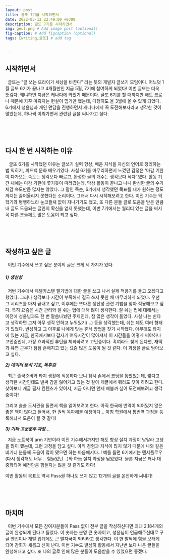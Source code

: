 ```yaml
---
layout: post
title: 글또 7기를 시작하면서
date: 2022-05-12 22:49:00 +0300
description: 글또 7기를 시작하면서
img: geul.png # Add image post (optional)
fig-caption: # Add figcaption (optional)
tags: [writing,글또] # add tag


---
```


## 시작하면서

  &#160;&#160;글또는 "글 쓰는 또라이가 세상을 바꾼다" 라는 뜻의 개발자 글쓰기 모임이다. 어느덧 1월 글또 6기가 끝나고 4개월만인 지금 5월, 7기에 참여하게 되었다! 이번 글또는 더욱 뜻깊다. 왜냐하면 지금은 캐나다에 와있기 때문이다. 글또 6기를 할 때까지만 해도 코로나 때문에 자꾸 미뤄지는 현실이 밉기만 했는데, 다행히도 올 3월에 올 수 있게 되었다. 6기에서 성윤님과 개인 면담을 진행하면서 캐나다에서 꼭 도전해보자라고 생각한 것이 많았는데, 하나씩 이뤄가면서 관련된 글을 써나가고 싶다.

​                       

​                                  

## 다시 한 번 시작하는 이유

​    &#160;&#160;글또 6기를 시작했던 이유는 글쓰기 실력 향상, 배운 지식을 자신의 언어로 정리하는 법 익히기, 피드백 문화 배우기였다. 사실 6기를 마무리하면서 느꼈던 감정은 '마감 기한이 다가오는 속도는 생각보다 빠르고, 완성한 글의 개수는 생각보다 적다' 였다. 활동 기간 내에는 마감 기한에 쫓기듯이 따라갔는데, 막상 활동이 끝나고 나니 완성한 글의 수가 체감 속도만큼 많지는 않았다. 그 말인 즉슨, 6기에서 생각했던 목표를 내가 원하는 정도까지는 끌어올리지 못했다는 소리이다. 그래서 다시 시작해보려고 한다. 이전 기수는 막학기와 병행하느라 눈코뜰새 없이 지나가기도 했고, 또 다른 분들 글로 도움을 받은 만큼 내 글도 도움되는 글인지 확신을 얻지 못했는데, 이번 7기에서는 퀄리티 있는 글을 써서 꼭 다른 분들께도 많은 도움이 되고 싶다.

​                       

​                                  

## 작성하고 싶은 글

  &#160;&#160;이번 기수에서 쓰고 싶은 분야의 글은 크게 세 가지가 있다. 

#####  **_1) 생산성_**

&#160;&#160;저번 기수에서 제텔카스텐 필기법에 대한 글을 쓰고 나서 실제 적용기를 들고 오겠다고 했었다. 그러나 생각보다 시간이 부족해서 결국 쓰지 못한 채 마무리하게 되었다. 우선 그 시리즈를 마저 끝내고 싶고, 이후에는 또다른 생산성 관련 기법을 찾아 적용해보고 싶다. 특히 요즘은 시간 관리와 잘 쉬는 법에 대해 많이 생각한다. 잘 쉬는 법에 대해서는 이전에 성윤님과도 한 번 말씀나눴던 주제인데, 참 많은 생각이 들었다. 사실 나는 쉰다고 생각하면 그저 아무 생각 안하고 누워있기(...) 등을 생각했는데, 쉬는 데도 여러 형태가 있었다. 반성하고 그 이후로 나에게 맞는 휴식 방법을 찾기 시작했다. 아무래도 타지에 있는 지금, 한국에서보다 갑자기 여유시간이 많아져서 이 시간들을 어떻게 써야하나 고민중인데, 가장 효과적인 루틴을 체화하려고 고민중이다. 혹여라도 찾게 된다면, 재택과 유연 근무가 점점 흔해지고 있는 요즘 많은 도움이 될 것 같다. 이 과정을 글로 담아보고 싶다.



**_2) 데이터 분석 기초, 독후감_**

&#160;&#160;최근 출국준비와 타지 생활에 적응하다 보니 잠시 손에서 코딩을 놓았었는데, 짧다고 생각한 시간인데도 벌써 감을 잃어가고 있는 것 같아 캐글에서 뭐라도 찾아 하려고 한다. 찾아보니 캐글 필사 컨텐츠가 있어서, 지금 아니면 언제 해볼까 싶어 도전해보려고 생각중이다! 

그리고 슬슬 도서관을 돌면서 책을 읽어보려고 한다. 아직 한국에 번역이 되어있지 않은 좋은 책이 많다고 들어서, 한 권씩 독파해볼 예정이다... 마침 학원에서 통번역 과정을 등록해놔서 도움이 될 것 같다!



**_3) 기타 고군분투 과정..._**

&#160;&#160;지금 노트북이 arm 기반이라 이전 기수에서까지만 해도 항상 설치 과정이 남달라 고생을 많이 했는데, 그런 과정을 담고 싶다. 아직 경험과 지식이 많지 않기 때문에 나와 같은 비기너 분들께 도움이 많이 됐으면 하는 마음에서다..! 예를 들면 6기에서는 텐서플로우(다시 생각해도 너무 .. 힘들었던...)와 하둡 설치 과정을 담았었다. 물론 지금은 꽤나 대중화되어 예전만큼 힘들지는 않을 것 같기도 하다!



  이번 활동의 목표도 역시 Pass권 하나도 쓰지 않고 12개의 글을 온전하게 써내기!

​                       

​                                  



## 마치며

&#160;&#160;이번 기수에서 모든 참여자분들이 Pass 없이 전부 글을 작성하신다면 최대 2,184개의 글이 완성되게 된다고 들었다. 이 숫자는 분명 큰 숫자이고, 성윤님이 언급해주신대로 구글 엔진이나 개발 업계에도 큰 발자국이 되리라고 생각한다. 이 한 발짝에 힘을 보태게 되어 감회가 새롭고 신이 난다. 이번 기수도 열심히 활동해서 지난번 보다 나은 글들을 완성해내고 싶다. 또 나의 글로 인해 많은 분들이 도움받을 수 있었으면 좋겠다. 





  
